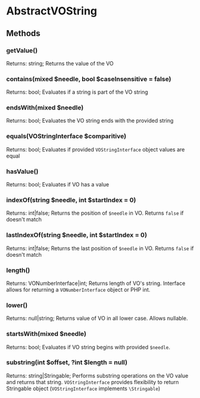 # AbstractVOString

## Methods

### getValue() 
Returns: string; Returns the value of the VO

### contains(mixed \$needle, bool \$caseInsensitive = false) 
Returns: bool; Evaluates if a string is part of the VO string

### endsWith(mixed \$needle) 
Returns: bool; Evaluates the VO string ends with the provided string

### equals(VOStringInterface \$comparitive) 
Returns: bool; Evaluates if provided `VOStringInterface` object values 
are equal

### hasValue()
Returns: bool; Evaluates if VO has a value


### indexOf(string \$needle, int \$startIndex = 0)
Returns: int|false; Returns the position of `$needle` in VO. Returns 
`false` if doesn't match


### lastIndexOf(string \$needle, int \$startIndex = 0)
Returns: int|false; Returns the last position of `$needle` in VO. Returns
`false` if doesn't match

### length()
Returns: VONumberInterface|int; Returns length of VO's string. 
Interface allows for returning a `VONumberInterface` object or PHP int.


### lower()
Returns: null|string; Returns value of VO in all lower case. Allows
nullable.

### startsWith(mixed \$needle)
Returns: bool; Evaluates if VO string begins with provided `$needle`.


### substring(int \$offset, ?int \$length = null)
Returns: string|Stringable; Performs substring operations on the VO
value and returns that string. `VOStringInterface` provides flexibility 
to return Stringable object (`VOStringInterface` implements `\Stringable`)